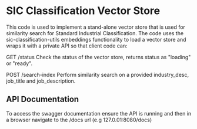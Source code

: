 # SIC Classification Vector Store

This code is used to implement a stand-alone vector store that is used for similarity search for Standard Industrial Classification.  The code uses the sic-classification-utils embeddings functionality to load a vector store and wraps it with a private API so that client code can:

GET /status
Check the status of the vector store, returns status as "loading" or "ready".

POST /search-index
Perform similarity search on a provided industry_desc, job_title and job_description.

## API Documentation

To access the swagger documentation ensure the API is running and then in a browser navigate to the /docs url
(e.g 127.0.01:8080/docs)
